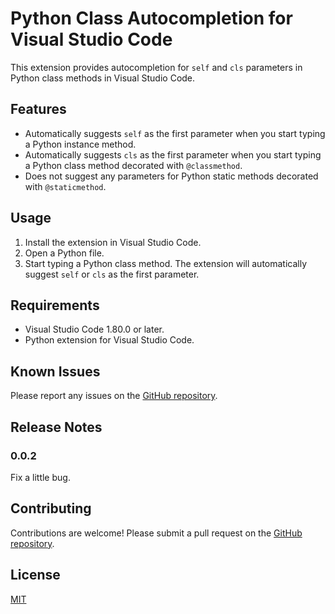 # Python Class Autocompletion for Visual Studio Code

This extension provides autocompletion for `self` and `cls` parameters in Python class methods in Visual Studio Code.

## Features

- Automatically suggests `self` as the first parameter when you start typing a Python instance method.
- Automatically suggests `cls` as the first parameter when you start typing a Python class method decorated with `@classmethod`.
- Does not suggest any parameters for Python static methods decorated with `@staticmethod`.

## Usage

1. Install the extension in Visual Studio Code.
2. Open a Python file.
3. Start typing a Python class method. The extension will automatically suggest `self` or `cls` as the first parameter.

## Requirements

- Visual Studio Code 1.80.0 or later.
- Python extension for Visual Studio Code.

## Known Issues

Please report any issues on the [GitHub repository](https://github.com/fullstackjam/python-class-autocompletion).

## Release Notes

### 0.0.2

Fix a little bug.

## Contributing

Contributions are welcome! Please submit a pull request on the [GitHub repository](https://github.com/fullstackjam/python-class-autocompletion).

## License

[MIT](LICENSE)
